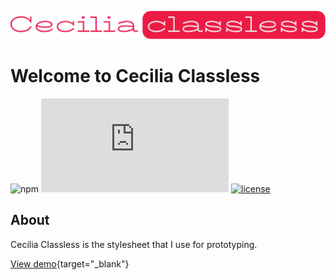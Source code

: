 ![Cecilia Classless](docs/assets/logo-cecilia-classless.svg)

# Welcome to Cecilia Classless

![npm](https://img.shields.io/npm/v/cecilia-classless?color=%230374B4)
![gzip size](https://img.badgesize.io/SandroMiguel/cecilia-classless/master/dist/cecilia-classless.min.css?compression=gzip&color=blue)
[![license](https://img.shields.io/badge/License-MIT-blue.svg?style=flat)](LICENSE)

## About

Cecilia Classless is the stylesheet that I use for prototyping.

[View demo](https://sandromiguel.github.io/cecilia-classless){target="\_blank"}
